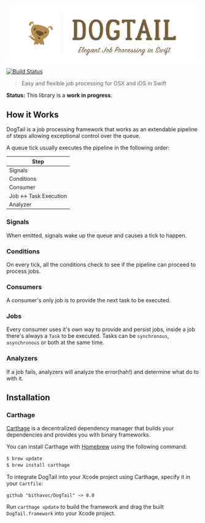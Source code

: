 ![DogTail: Elegant Job Processing in Swift](https://raw.githubusercontent.com/bithavoc/DogTail/assets/doggy.png)

[![Build Status](https://travis-ci.org/bithavoc/DogTail.svg?branch=master)](https://travis-ci.org/bithavoc/DogTail)

> Easy and flexible job processing for OSX and iOS in Swift

**Status:** This library is a **work in progress**.

## How it Works

DogTail is a job processing framework that works as an extendable pipeline of steps allowing exceptional control over the queue.

A queue tick usually executes the pipeline in the following order:

| Step        |
| ------------- |
| Signals     |
| Conditions     |
| Consumer |
| Job <-> Task Execution |
| Analyzer |

### Signals

When emitted, signals wake up the queue and causes a tick to happen.

### Conditions

On every tick, all the conditions check to see if the pipeline can proceed to process jobs.

### Consumers
A consumer's only job is to provide the next task to be executed.

### Jobs
Every consumer uses it's own way to provide and persist jobs, inside a job there's always a `Task` to be executed. Tasks can be `synchronous`, `asynchronous` or both at the same time.

### Analyzers

If a job fails, analyzers will analyze the error(hah!) and determine what do to with it.

## Installation

### Carthage

[Carthage](https://github.com/Carthage/Carthage) is a decentralized dependency manager that builds your dependencies and provides you with binary frameworks.

You can install Carthage with [Homebrew](http://brew.sh/) using the following command:

```bash
$ brew update
$ brew install carthage
```

To integrate DogTail into your Xcode project using Carthage, specify it in your `Cartfile`:

```ogdl
github "bithavoc/DogTail" ~> 0.0
```

Run `carthage update` to build the framework and drag the built `DogTail.framework` into your Xcode project.
